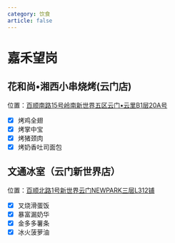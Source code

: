 ```yaml
---
category: 饮食
article: false
---
```


# 嘉禾望岗

## 花和尚•湘西小串烧烤(云门店)

<span class="icon iconfont icon-locate"></span> 位置：<a href="https://ditu.amap.com/place/B0HKYDTY2G" target="_blank">百顺南路15号岭南新世界五区云门•云里B1层20A号</a>

- [x] 烤鸡全翅
- [x] 烤掌中宝
- [x] 烤猪颈肉
- [x] 烤奶香吐司面包

## 文通冰室（云门新世界店）

<span class="icon iconfont icon-locate"></span> 位置：<a href="https://ditu.amap.com/place/B0HKYDTY2G" target="_blank">百顺北路1号新世界云门NEWPARK三层L312铺</a>

- [x] 叉烧滑蛋饭
- [x] 暴富漏奶华
- [x] 金多多薯条
- [x] 冰火菠萝油